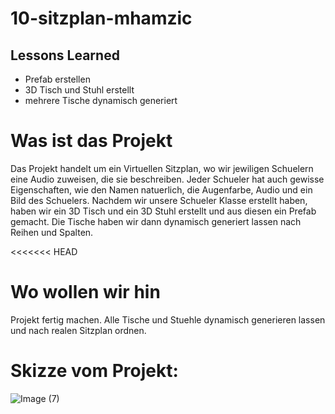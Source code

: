 # 10-sitzplan-mhamzic

## Lessons Learned 

- Prefab erstellen
- 3D Tisch und Stuhl erstellt
- mehrere Tische dynamisch generiert 


# Was ist das Projekt
Das Projekt handelt um ein Virtuellen Sitzplan, wo wir jewiligen Schuelern eine Audio zuweisen, die sie beschreiben. 
Jeder Schueler hat auch gewisse Eigenschaften, wie den Namen natuerlich, die Augenfarbe, Audio und ein Bild des Schuelers. 
Nachdem wir unsere Schueler Klasse erstellt haben, haben wir ein 3D Tisch und ein 3D Stuhl erstellt und aus diesen ein 
Prefab gemacht. Die Tische haben wir dann dynamisch generiert lassen nach Reihen und Spalten. 

<<<<<<< HEAD
# Wo wollen wir hin
Projekt fertig machen. Alle Tische und Stuehle dynamisch generieren lassen und nach realen Sitzplan ordnen.

# Skizze vom Projekt: 

![Image (7)](https://github.com/user-attachments/assets/8f00ba90-c432-496d-8d51-9caf7e3e6731)
